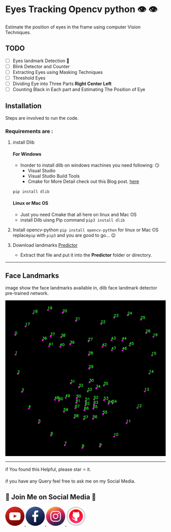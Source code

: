 # Eyes Tracking Opencv python :eye: :eye:

Estimate the position of eyes in the frame using computer Vision Techniques.

## TODO

- [ ] Eyes landmark Detection :eyes:
- [ ] Blink Detector and Counter
- [ ] Extracting Eyes using Masking Techniques
- [ ] Threshold Eyes
- [ ] Dividing Eye into Three Parts **Right Center Left**
- [ ] Counting Black in Each part and Estimating The Position of Eye

## Installation

Steps are involved to run the code.

### Requirements are :

1. install Dlib

   #### For Windows

   - Inorder to install dilb on windows machines you need following: :smirk:
     - Visual Studio
     - Visual Studio Build Tools
     - Cmake
       for More Detail check out this Blog post. [here](https://medium.com/analytics-vidhya/how-to-install-dlib-library-for-python-in-windows-10-57348ba1117f)

   `pip install dlib`

   #### Linux or Mac OS

   - Just you need Cmake that all here on linux and Mac OS
   - install Dilb uisng Pip command
     `pip3 install dlib`

2. Install opencv-python
   `pip install opencv-python`
   for linux or Mac OS replace`pip` with `pip3` and you are good to go... :wink:

3. Download landmarks [Predictor](https://github.com/davisking/dlib-models/blob/master/shape_predictor_68_face_landmarks.dat.bz2)
   - Extract that file and put it into the **Predictor** folder or directory.

---

## Face Landmarks

image show the face landmarks available in, dilb face landmark detector pre-trained network.

<img src="Images/landmarks.jpg" alt="Landmark Image">

---

if You found this Helpful, please star :star: it.

if you have any Query feel free to ask me on my Social Media.

## :green_heart: Join Me on Social Media :green_heart:

<a href="https://www.youtube.com/c/aiphile"> <img alt="AiPhile Youtube" src="icons/youtub-icon.svg"  width="60" height="60">
</a>
<a href="https://www.facebook.com/AIPhile17">
<img alt="AiPhile Facebook" src="icons/facebook-icon.svg"  width="60" height="60">
</a>
<a href="https://www.instagram.com/aiphile17/"> <img alt="AiPhile Insta" src="icons/instagram-icon.svg"  width="60" height="60">
</a>
<a href="https://github.com/Asadullah-Dal17"> <img alt="Github" src="icons/github-icon.svg"  width="60" height="60">
</a>
